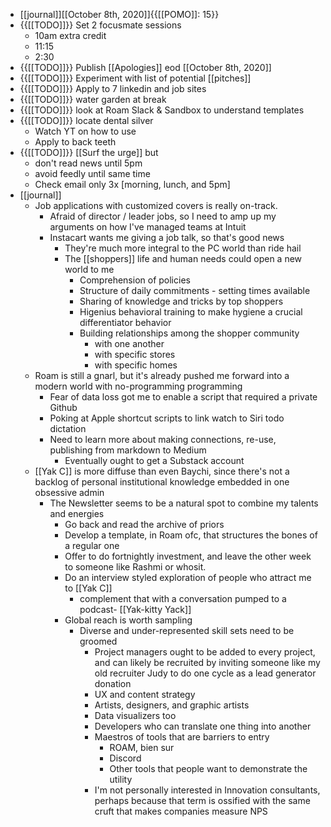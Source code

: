 - [[journal]][[October 8th, 2020]]{{[[POMO]]: 15}}
- {{[[TODO]]}} Set 2 focusmate sessions
    - 10am extra credit
    - 11:15
    - 2:30
- {{[[TODO]]}} Publish [[Apologies]] eod [[October 8th, 2020]]
- {{[[TODO]]}} Experiment with list of potential [[pitches]]
- {{[[TODO]]}} Apply to 7 linkedin and job sites
- {{[[TODO]]}} water garden at break
- {{[[TODO]]}} look at Roam Slack & Sandbox to understand templates
- {{[[TODO]]}} locate dental silver 
    - Watch YT on how to use
    - Apply to back teeth
- {{[[TODO]]}} [[Surf the urge]] but 
    - don't read news until 5pm
    - avoid feedly until same time
    - Check email only 3x [morning, lunch, and 5pm]
- [[journal]]
    - Job applications with customized covers is really on-track.
        - Afraid of director / leader jobs, so I need to amp up my arguments on how I've managed teams at Intuit
        - Instacart wants me giving a job talk, so that's good news
            - They're much more integral to the PC world than ride hail
            - The [[shoppers]] life and human needs could open a new world to me
                - Comprehension of policies
                - Structure of daily commitments - setting times available
                - Sharing of knowledge and tricks by top shoppers
                - Higenius behavioral training to make hygiene a crucial differentiator behavior
                - Building relationships among the shopper community
                    - with one another
                    - with specific stores
                    - with specific homes
    - Roam is still a gnarl, but it's already pushed me forward into a modern world with no-programming programming
        - Fear of data loss got me to enable a script that required a private Github
        - Poking at Apple shortcut scripts to link watch to Siri todo dictation
        - Need to learn more about making connections, re-use, publishing from markdown to Medium
            - Eventually ought to get a Substack account
    - [[Yak C]] is more diffuse than even Baychi, since there's not a backlog of personal institutional knowledge embedded in one obsessive admin
        - The Newsletter seems to be a natural spot to combine my talents and energies
            - Go back and read the archive of priors
            - Develop a template, in Roam ofc, that structures the bones of a regular one
            - Offer to do fortnightly investment, and leave the other week to someone like Rashmi or whosit. 
            - Do an interview styled exploration of people who attract me to [[Yak C]]
                - complement that with a conversation pumped to a podcast- [[Yak-kitty Yack]]
            - Global reach is worth sampling
                - Diverse and under-represented skill sets need to be groomed
                    - Project managers ought to be added to every project, and can likely be recruited by inviting someone like my old recruiter Judy to do one cycle as a lead generator donation
                    - UX and content strategy
                    - Artists, designers, and graphic artists
                    - Data visualizers too
                    - Developers who can translate one thing into another
                    - Maestros of tools that are barriers to entry
                        - ROAM, bien sur
                        - Discord
                        - Other tools that people want to demonstrate the utility
                    - I'm not personally interested in Innovation consultants, perhaps because that term is ossified with the same cruft that makes companies measure NPS
